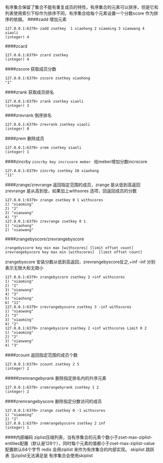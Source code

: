 有序集合保留了集合不能有重复成员的特性，有序集合的元素可以排序，但是它和列表使用索引下标作为排序不同，有序集合给每个元素设置一个分数score 作为排序的依据。
####zadd
增加元素
```
127.0.0.1:6379> zadd zsetkey  1 xiaohong 2 xiaoming 3 xiaowang 4 xiaoli
(integer) 4
```
####zcard
```
127.0.0.1:6379> zcard zsetkey
(integer) 4
```
####zscore
获取成员分数
```
127.0.0.1:6379> zscore zsetkey xiaohong
"1"
````
####zrank
获取成员排名
```
127.0.0.1:6379> zrank zsetkey xiaoli
(integer) 3
```
####zrevrank
倒序排名
```
127.0.0.1:6379> zrevrank zsetkey xiaoli
(integer) 0
```
####zrem
删除成员
```
127.0.0.1:6379> zrem zsetkey xiaoli
(integer) 1
```
####zincrby
`zincrby key incrscore meber ` 给meber增加分数incrscore
```
127.0.0.1:6379> zincrby zsetkey 10 xiaohong
"11"
````
####zrange/zrevrange
返回指定范围的成员，zrange 是从低到高返回 zrevrange 是从高到低，如果加上withsores 选项，回返回成员的分数
```
127.0.0.1:6379> zrange zsetkey 0 1 withscores
1) "xiaoming"
2) "2"
3) "xiaowang"
4) "3"
127.0.0.1:6379> zrevrange zsetkey 0 1
1) "xiaohong"
2) "xiaowang"
```
####zrangebyscore/zrevrangebyscore
```
zrangebyscore key min max [withscores] [limit offset count]
zrevrangebyscore key max min [withscores]  [limit offset count]
```
zrangebyscore 安装分数从低到高返回，zrevrangebyscore反之,+inf -inf 分别表示无限大和无限小
```
127.0.0.1:6379> zrangebyscore zsetkey 2 +inf withscores
1) "xiaoming"
2) "2"
3) "xiaowang"
4) "3"
5) "xiaohong"
6) "11"
127.0.0.1:6379> zrevrangebyscore zsetkey 3 -inf withscores
1) "xiaowang"
2) "3"
3) "xiaoming"
4) "2"
127.0.0.1:6379> zrangebyscore zsetkey 2 +inf withscores Limit 0 2
1) "xiaoming"
2) "2"
3) "xiaowang"
4) "3"
```
####zcount
返回指定范围的成员个数
```
127.0.0.1:6379> zcount zsetkey 2 5
(integer) 2
```
#####zremrangebyrank
删除指定排名内的升序元素
```
127.0.0.1:6379> zremrangebyrank zsetkey 1 2
(integer) 2
```
####zremrangebyscore
删除指定分数访问的成员
```
127.0.0.1:6379> zrange zsetkey 0 -1 withscores
1) "xiaoming"
2) "2"
127.0.0.1:6379> zremrangebyscore zsetkey 2 inf
(integer) 1
```
####内部编码
ziplist压缩列表，当有序集合的元素个数小于zset-max-ziplist-entities配置（默认是128个），同时每个元素的值都小于zset-max-ziplist-value配置默认64个字节 redis 会用ziplist 来作为有序集合的内部实现。
skiplist 跳跃表 当ziplist无法满足是 有序集合会使用skiplist
